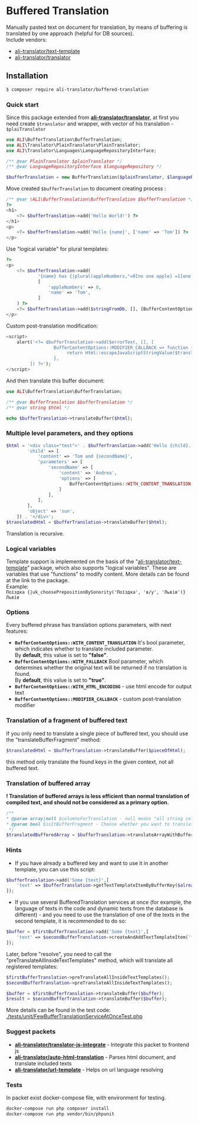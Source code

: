 # Buffered Translation

Manually pasted text on document for translation, by means of buffering is translated by one approach (helpful for DB sources).<br>
Include vendors:
 * [ali-translator/text-template](https://github.com/ali-translator/text-template)
 * [ali-translator/translator](https://github.com/ali-translator/translator) 

## Installation

```bash
$ composer require ali-translator/buffered-translation
```

### Quick start

Since this package extended from <b>[ali-translator/translator](https://github.com/ali-translator/translator)</b>,
at first you need create `$translator` and wrapper, with vector of his translation - `$plaiTranslator`

```php
use ALI\BufferTranslation\BufferTranslation;
use ALI\Translator\PlainTranslator\PlainTranslator;
use ALI\Translator\Languages\LanguageRepositoryInterface;

/** @var PlainTranslator $plainTranslator */
/** @var LanguageRepositoryInterface $languageRepository */

$bufferTranslation = new BufferTranslation($plainTranslator, $languageRepository);
```

Move created `$bufferTranslation` to document creating process :

```php
/** @var \ALI\BufferTranslation\BufferTranslation $bufferTranslation */
?>
<h1>
    <?= $bufferTranslation->add('Hello World!') ?>
</h1>
<p>
    <?= $bufferTranslation->add('Hello {name}', ['name' => 'Tom']) ?>    
</p>
```

Use "logical variable" for plural templates: 
```php
?>
<p>
    <?= $bufferTranslation->add(
            '{name} has {|plural(appleNumbers,"=0[no one apple] =1[one apple] other[many apples]")}', 
            [
                'appleNumbers' => 0,
                'name' => 'Tom',
            ]
    ) ?>
    <?= $bufferTranslation->add($stringFromDb, [], [BufferContentOptions::OPTION_WITH_HTML_ENCODING => true]) ?>  
</p>
```
Custom post-translation modification:
```php
<script>
    alert('<?= $bufferTranslation->add($errorText, [], [
                  BufferContentOptions::MODIFIER_CALLBACK => function (string $translation): string {
                       return Html::escapeJavaScriptStringValue($translation);
                  },
         ]) ?>');
</script>
```

And then translate this buffer document:

```php
use ALI\BufferTranslation\BufferTranslation;

/** @var BufferTranslation $bufferTranslation */
/** @var string $html */

echo $bufferTranslation->translateBuffer($html);
```

### Multiple level parameters, and they options

```php
$html = '<div class="test">' . $bufferTranslation->add('Hello {child}. Hi {object}', [
        'child' => [
            'content' => 'Tom and {secondName}',
            'parameters' => [
                'secondName' => [
                    'content' => 'Andrea',
                    'options' => [
                        BufferContentOptions::WITH_CONTENT_TRANSLATION => true,
                    ]
                ],
            ],
        ],
        'object' => 'sun',
    ]) . '</div>';
$translatedHtml = $bufferTranslation->translateBuffer($html);
```
Translation is recursive.


### Logical variables
Template support is implemented on the basis of the "[ali-translator/text-template](https://github.com/ali-translator/text-template)" package, which also supports "logical variables". These are variables that use "functions" to modify content. More details can be found at the link to the package.<br>
Example:<br>
```Поїздка {|uk_choosePrepositionBySonority('Поїздка', 'в/у', 'Львів')} Львів```

### Options
Every buffered phrase has translation options parameters, with next features:
 
* <b>`BufferContentOptions::WITH_CONTENT_TRANSLATION`</b> It's bool parameter, which indicates whether to translate included parameter.<br>
By <b>default</b>, this value is set to <b>"false"</b>.  
* <b>`BufferContentOptions::WITH_FALLBACK`</b> Bool parameter, which determines whether the original text will be returned if no translation is found.<br> 
By <b>default</b>, this value is set to <b>"true"</b>.
* <b>`BufferContentOptions::WITH_HTML_ENCODING`</b> - use html encode for output text 
* <b>`BufferContentOptions::MODIFIER_CALLBACK`</b> - custom post-translation modifier 


### Translation of a fragment of buffered text

If you only need to translate a single piece of buffered text, you should use the "translateBufferFragment" method:
```php
$translatedHtml = $bufferTranslation->translateBuffer($pieceOfHtml);
```
this method only translate the found keys in the given context, not all buffered text.

### Translation of buffered array

<b>! Translation of buffered arrays is less efficient than normal translation of compiled text, and should not be considered as a primary option.</b>

```php
/**
* @param array|null $columnsForTranslation - null means "all string columns"
* @param bool $isItBufferFragment - Choose whether you want to translate the entire buffer or only the existing keys in the text
 */
$translatedBufferedArray = $bufferTranslation->translateArrayWithBuffers($bufferedArray, $columnsForTrnasl, $columnsForTranslation);
```

### Hints
* If you have already a buffered key and want to use it in another template, you can use this script:
```php
$bufferTranslation->add('Some {text}',[
    'text' => $bufferTranslation->getTextTemplateItemByBufferKey($alreadyBufferedTextKey) 
]);
```
* If you use several BufferedTranslation services at once (for example, the language of texts in the code and dynamic texts from the database is different) -  and you need to use the translation of one of the texts in the second template, it is recommended to do so:
```php
$buffer = $firstBufferTranslation->add('Some {text}',[
    'text' => $secondBufferTranslation->createAndAddTextTemplateItem('текст') 
]);
```
Later, before "resolve", you need to call the "preTranslateAllInsideTextTemplates" method, which will translate all registered templates:
```php
$firstBufferTranslation->preTranslateAllInsideTextTemplates();
$secondBufferTranslation->preTranslateAllInsideTextTemplates();

$buffer = $firstBufferTranslation->translateBuffer($buffer);
$result = $secondBufferTranslation->translateBuffer($buffer);
```
More details can be found in the test code: [./tests/unit/FewBufferTranslationServiceAtOnceTest.php](./tests/unit/FewBufferTranslationServiceAtOnceTest.php)

### Suggest packets
* <b>[ali-translator/translator-js-integrate](https://github.com/ali-translator/translator-js-integrate)</b> - Integrate this packet to frontend js
* <b>[ali-translator/auto-html-translation](https://github.com/ali-translator/auto-html-translation)</b> - Parses html document, and translate included texts
* <b>[ali-translator/url-template](https://github.com/ali-translator/url-template)</b> - Helps on url language resolving

### Tests
In packet exist docker-compose file, with environment for testing.
```bash
docker-compose run php composer install
docker-compose run php vendor/bin/phpunit
```
